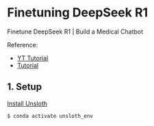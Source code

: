 # Finetuning DeepSeek R1
Finetune DeepSeek R1 | Build a Medical Chatbot

Reference:
* [YT Tutorial](https://youtu.be/qcNmOItRw4U?si=8jWCTKtw_h4XIdvy)
* [Tutorial](https://www.datacamp.com/tutorial/fine-tuning-deepseek-r1-reasoning-model)

## 1. Setup
[Install Unsloth](https://github.com/rwibawa/FineTune)
```shell
$ conda activate unsloth_env
```
